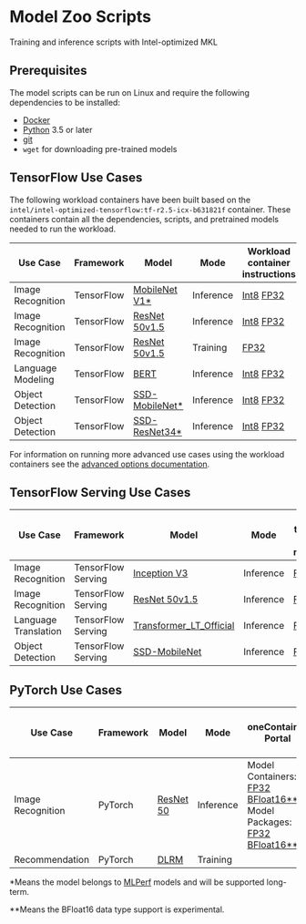 # Model Zoo Scripts

Training and inference scripts with Intel-optimized MKL

## Prerequisites

The model scripts can be run on Linux and require the following
dependencies to be installed:
* [Docker](https://docs.docker.com/install/)
* [Python](https://www.python.org/downloads/) 3.5 or later
* [git](https://git-scm.com/book/en/v2/Getting-Started-Installing-Git)
* `wget` for downloading pre-trained models

## TensorFlow Use Cases

The following workload containers have been built based on the `intel/intel-optimized-tensorflow:tf-r2.5-icx-b631821f`
container. These containers contain all the dependencies, scripts, and pretrained models
needed to run the workload.

| Use Case                | Framework    | Model              | Mode      | Workload container instructions |
| ----------------------- | ------------ | ------------------ | --------- | ------------------------------- |
| Image Recognition       | TensorFlow   | [MobileNet V1*](https://arxiv.org/pdf/1704.04861.pdf) | Inference | [Int8](/quickstart/image_recognition/tensorflow/mobilenet_v1/inference/int8/README.md) [FP32](/quickstart/image_recognition/tensorflow/mobilenet_v1/inference/fp32/README.md) |
| Image Recognition       | TensorFlow   | [ResNet 50v1.5](https://github.com/tensorflow/models/tree/master/official/resnet) | Inference | [Int8](/quickstart/image_recognition/tensorflow/resnet50v1_5/inference/int8/README.md) [FP32](/quickstart/image_recognition/tensorflow/resnet50v1_5/inference/fp32/README.md) |
| Image Recognition       | TensorFlow   | [ResNet 50v1.5](https://github.com/tensorflow/models/tree/master/official/resnet) | Training | [FP32](/quickstart/image_recognition/tensorflow/resnet50v1_5/training/fp32/README.md) |
| Language Modeling       | TensorFlow   | [BERT](https://arxiv.org/pdf/1810.04805.pdf) | Inference | [Int8](/quickstart/language_modeling/tensorflow/bert_large/inference/int8/README.md) [FP32](/quickstart/language_modeling/tensorflow/bert_large/inference/fp32/README.md) |
| Object Detection        | TensorFlow   | [SSD-MobileNet*](https://arxiv.org/pdf/1704.04861.pdf) | Inference | [Int8](/quickstart/object_detection/tensorflow/ssd-mobilenet/inference/int8/README.md) [FP32](/quickstart/object_detection/tensorflow/ssd-mobilenet/inference/fp32/README.md) |
| Object Detection        | TensorFlow   | [SSD-ResNet34*](https://arxiv.org/pdf/1512.02325.pdf) | Inference | [Int8](/quickstart/object_detection/tensorflow/ssd-resnet34/inference/int8/README.md) [FP32](/quickstart/object_detection/tensorflow/ssd-resnet34/inference/fp32/README.md) |

For information on running more advanced use cases using the workload containers
see the [advanced options documentation](/quickstart/common/tensorflow/ModelPackagesAdvancedOptions.md).

## TensorFlow Serving Use Cases

| Use Case               | Framework     | Model               | Mode      | Run from the Model Zoo repository    |
| -----------------------| --------------| ------------------- | --------- |------------------------------|
| Image Recognition      | TensorFlow Serving | [Inception V3](https://arxiv.org/pdf/1512.00567.pdf)        | Inference | [FP32](image_recognition/tensorflow_serving/inceptionv3/README.md#fp32-inference-instructions) |
| Image Recognition      | TensorFlow Serving | [ResNet 50v1.5](https://github.com/tensorflow/models/tree/master/official/resnet) | Inference | [FP32](image_recognition/tensorflow_serving/resnet50v1_5/README.md#fp32-inference-instructions) |
| Language Translation   | TensorFlow Serving | [Transformer_LT_Official](https://arxiv.org/pdf/1706.03762.pdf) | Inference | [FP32](language_translation/tensorflow_serving/transformer_lt_official/README.md#fp32-inference-instructions) |
| Object Detection       | TensorFlow Serving | [SSD-MobileNet](https://arxiv.org/pdf/1704.04861.pdf)       | Inference | [FP32](object_detection/tensorflow_serving/ssd-mobilenet/README.md#fp32-inference-instructions) |

## PyTorch Use Cases

| Use Case                | Framework    | Model              | Mode      | oneContainer Portal | Run from the Model Zoo repository |
| ----------------------- | ------------ | ------------------ | --------- | ------------------- | --------------------------------- |
| Image Recognition       | PyTorch      | [ResNet 50](https://arxiv.org/pdf/1512.03385.pdf)   | Inference | Model Containers: [FP32](https://software.intel.com/content/www/us/en/develop/articles/containers/resnet50-fp32-inference-pytorch-container.html) [BFloat16**](https://software.intel.com/content/www/us/en/develop/articles/containers/resnet50-bfloat16-inference-pytorch-container.html) <br> Model Packages: [FP32](https://software.intel.com/content/www/us/en/develop/articles/containers/resnet50-fp32-inference-pytorch-model.html) [BFloat16**](https://software.intel.com/content/www/us/en/develop/articles/containers/resnet50-bfloat16-inference-pytorch-model.html)  | [FP32](/quickstart/image_recognition/pytorch/resnet50/inference/fp32/README.md) [BFloat16**](/quickstart/image_recognition/pytorch/resnet50/inference/bf16/README.md) |
| Recommendation          | PyTorch      | [DLRM](https://arxiv.org/pdf/1906.00091.pdf)        | Training  |  | [BFloat16**](../models/recommendation/pytorch/dlrm/training/bf16/README.md#dlrm-mlperf-bf16-training-v07-intel-submission) |

*Means the model belongs to [MLPerf](https://mlperf.org/) models and will be supported long-term.

**Means the BFloat16 data type support is experimental.
